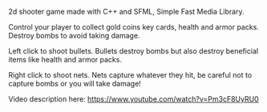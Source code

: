 2d shooter game made with C++ and SFML, Simple Fast Media Library.

Control your player to collect gold coins key cards, health and armor packs. Destroy bombs to avoid taking damage.

Left click to shoot bullets. Bullets destroy bombs but also destroy beneficial items like health and armor packs.

Right click to shoot nets. Nets capture whatever they hit, be careful not to capture bombs or you will take damage!

Video description here: https://www.youtube.com/watch?v=Pm3cF8UyRU0
